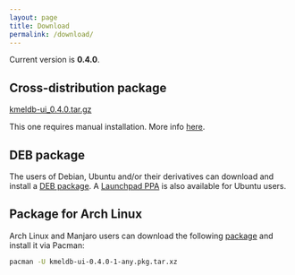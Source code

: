 ```yaml
---
layout: page
title: Download
permalink: /download/
---
```

Current version is **0.4.0**.

## Cross-distribution package

[kmeldb-ui_0.4.0.tar.gz](https://github.com/vsvyatski/kmeldb-ui/releases/download/v0.4.0/kmeldb-ui_0.4.0.tar.gz)

This one requires manual installation. More info [here](../index.md#manual-installation).

## DEB package

The users of Debian, Ubuntu and/or their derivatives can download and install a [DEB package](https://github.com/vsvyatski/kmeldb-ui/releases/download/v0.4.0/kmeldb-ui_0.4.0_all.deb). A [Launchpad PPA](https://launchpad.net/~vsvyatski/+archive/ubuntu/kmeldb-ui) is also available for Ubuntu users.

## Package for Arch Linux

Arch Linux and Manjaro users can download the following [package](https://github.com/vsvyatski/kmeldb-ui/releases/download/v0.4.0/kmeldb-ui-0.4.0-1-any.pkg.tar.xz) and install it via Pacman:

```bash
pacman -U kmeldb-ui-0.4.0-1-any.pkg.tar.xz
```
